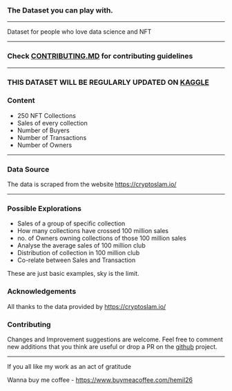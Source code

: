 ### **The Dataset you can play with.** 

----------
Dataset for people who love data science and NFT

----------

### Check [CONTRIBUTING.MD](CONTRIBUTING.md) for contributing guidelines

----------

### **THIS DATASET WILL BE REGULARLY UPDATED ON [KAGGLE](https://www.kaggle.com/hemil26/nft-collections-dataset)**

### Content

 - 250 NFT Collections
 - Sales of every collection
 - Number of Buyers
 - Number of Transactions
 - Number of Owners

----------


### Data Source

The data is scraped from the website https://cryptoslam.io/

----------

### Possible Explorations

 - Sales of a group of specific collection
 - How many collections have crossed 100 million sales
 - no. of Owners owning collections of those 100 million sales
 - Analyse the average sales of 100 million club
 - Distribution of collection in 100 million club
 - Co-relate between Sales and Transaction

These are just basic examples, sky is the limit. 

### Acknowledgements

All thanks to the data provided by https://cryptoslam.io/

### Contributing

Changes and Improvement suggestions are welcome. Feel free to comment new additions that you think are useful or drop a PR on the [github](https://github.com/hemil26/NFT-Dataset) project.

----------

If you all like my work as an act of gratitude

Wanna buy me coffee - https://www.buymeacoffee.com/hemil26

